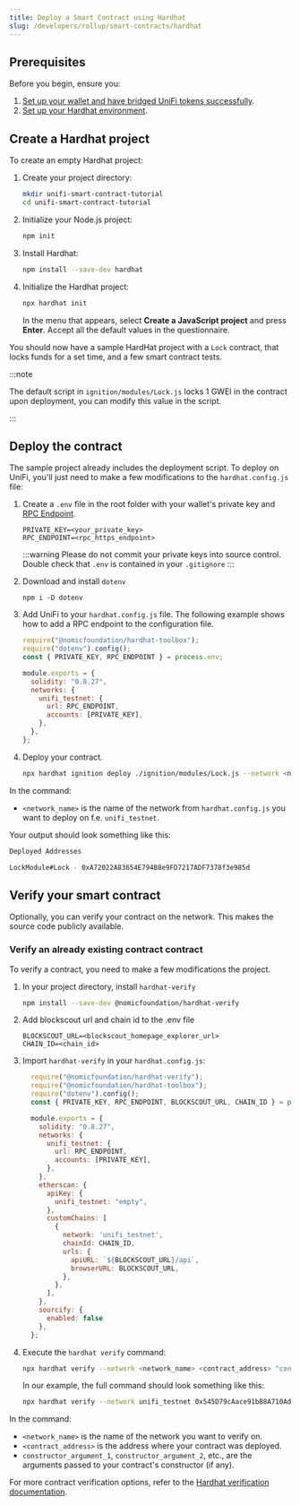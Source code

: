 ```yaml
---
title: Deploy a Smart Contract using Hardhat
slug: /developers/rollup/smart-contracts/hardhat
---
```

## Prerequisites

Before you begin, ensure you:

1. [Set up your wallet and have bridged UniFi tokens successfully](../../../unifi-rollup-mode-funds.md).
2. [Set up your Hardhat environment](https://hardhat.org/tutorial/setting-up-the-environment#2.-setting-up-the-environment).

## Create a Hardhat project

To create an empty Hardhat project:

1. Create your project directory:

    ```bash
    mkdir unifi-smart-contract-tutorial
    cd unifi-smart-contract-tutorial
    ```
1.  Initialize your Node.js project:

     ```bash
    npm init
    ```

1. Install Hardhat:

     ```bash
    npm install --save-dev hardhat
    ```

1. Initialize the Hardhat project:

     ```bash
    npx hardhat init
    ```

    In the menu that appears, select **Create a JavaScript project** and press **Enter**. Accept all
    the default values in the questionnaire.

You should now have a sample HardHat project with a `Lock` contract, that locks funds for a set time, and a few smart contract tests.

:::note


The default script in `ignition/modules/Lock.js` locks 1 GWEI in the contract upon deployment, you can modify this
value in the script.

:::

## Deploy the contract

The sample project already includes the deployment script. To deploy on UniFi, you'll just need to make
a few modifications to the `hardhat.config.js` file:

1. Create a `.env` file in the root folder with your wallet's private key and [RPC Endpoint](../../reference/rpc-endpoints.md).

   ```
   PRIVATE_KEY=<your_private_key>
   RPC_ENDPOINT=<rpc_https_endpoint>
   ```

   :::warning
   Please do not commit your private keys into source control. Double check that `.env` is contained in your `.gitignore`
   :::

2. Download and install `dotenv`

   ```
   npm i -D dotenv
   ```

3. Add UniFi to your `hardhat.config.js` file. The following example shows how to add a RPC endpoint to the configuration file.

      ```javascript
      require("@nomicfoundation/hardhat-toolbox");
      require("dotenv").config();
      const { PRIVATE_KEY, RPC_ENDPOINT } = process.env;

      module.exports = {
        solidity: "0.8.27",
        networks: {
          unifi_testnet: {
            url: RPC_ENDPOINT,
            accounts: [PRIVATE_KEY],
          },
        },
      };
      ```

1. Deploy your contract.

    ```bash
    npx hardhat ignition deploy ./ignition/modules/Lock.js --network <network_name>
    ```

In the command:
- `<network_name>` is the name of the network from `hardhat.config.js` you want to deploy on f.e. `unifi_testnet`.

Your output should look something like this:

```bash
Deployed Addresses

LockModule#Lock - 0xA72022A83654E794B8e9FD7217ADF7378f3e985d
```

## Verify your smart contract
Optionally, you can verify your contract on the network. This makes the source code publicly available.

### Verify an already existing contract contract
To verify a contract, you need to make a few modifications the project.

1. In your project directory, install `hardhat-verify`
    ```bash
    npm install --save-dev @nomicfoundation/hardhat-verify
    ```
2. Add blockscout url and chain id to the .env file
    ```
    BLOCKSCOUT_URL=<blockscout_homepage_explorer_url>
    CHAIN_ID=<chain_id>
    ```
3. Import `hardhat-verify` in your `hardhat.config.js`:

    ```javascript
      require("@nomicfoundation/hardhat-verify");
      require("@nomicfoundation/hardhat-toolbox");
      require("dotenv").config();
      const { PRIVATE_KEY, RPC_ENDPOINT, BLOCKSCOUT_URL, CHAIN_ID } = process.env;

      module.exports = {
        solidity: "0.8.27",
        networks: {
          unifi_testnet: {
            url: RPC_ENDPOINT,
            accounts: [PRIVATE_KEY],
          },
        },
        etherscan: {
          apiKey: {
            unifi_testnet: "empty",
          },
          customChains: [
            {
              network: 'unifi_testnet',
              chainId: CHAIN_ID,
              urls: {
                apiURL: `${BLOCKSCOUT_URL}/api`,
                browserURL: BLOCKSCOUT_URL,
              },
            },
          ],
        },
        sourcify: {
          enabled: false
        },  
      };
      ```

3. Execute the `hardhat verify` command:

    ```bash
    npx hardhat verify --network <network_name> <contract_address> "constructor_argument_1" "constructor_argument_2" ...
    ```
    In our example, the full command should look something like this:

    ```bash
    npx hardhat verify --network unifi_testnet 0x545D79cAace91bB8A710Ad2ee4e50B01d87bB6Ff 123456
    ```

In the command:

- `<network_name>` is the name of the network you want to verify on.
- `<contract_address>` is the address where your contract was deployed.
- `constructor_argument_1`, `constructor_argument_2`, etc., are the arguments passed to your contract's constructor (if any).

For more contract verification options, refer to the [Hardhat verification documentation](https://hardhat.org/plugins/nomiclabs-hardhat-etherscan.html).

